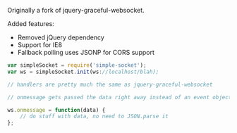 Originally a fork of jquery-graceful-websocket.

Added features:

* Removed jQuery dependency
* Support for IE8
* Fallback polling uses JSONP for CORS support

```js
var simpleSocket = require('simple-socket');
var ws = simpleSocket.init(ws://localhost/blah);

// handlers are pretty much the same as jquery-graceful-websocket

// onmessage gets passed the data right away instead of an event object

ws.onmessage = function(data) {
    // do stuff with data, no need to JSON.parse it
};

```
